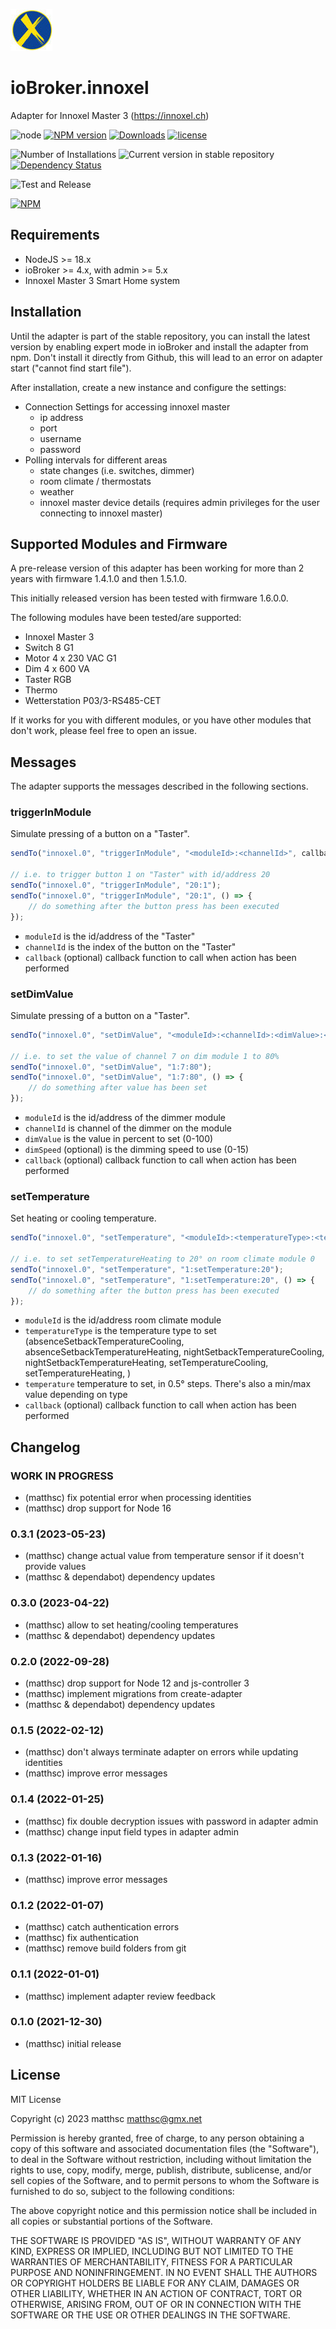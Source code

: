 ![Logo](admin/innoxel.png)

# ioBroker.innoxel

Adapter for Innoxel Master 3 (https://innoxel.ch)

![node](https://img.shields.io/node/v-lts/iobroker.innoxel)
[![NPM version](https://img.shields.io/npm/v/iobroker.innoxel.svg)](https://www.npmjs.com/package/iobroker.innoxel)
[![Downloads](https://img.shields.io/npm/dm/iobroker.innoxel.svg)](https://www.npmjs.com/package/iobroker.innoxel)
[![license](https://img.shields.io/npm/l/iobroker.innoxel)](LICENSE)

![Number of Installations](https://iobroker.live/badges/innoxel-installed.svg)
![Current version in stable repository](https://iobroker.live/badges/innoxel-stable.svg)
[![Dependency Status](https://img.shields.io/david/matthsc/iobroker.innoxel.svg)](https://david-dm.org/matthsc/iobroker.innoxel)

![Test and Release](https://github.com/matthsc/ioBroker.innoxel/workflows/Test%20and%20Release/badge.svg)

[![NPM](https://nodei.co/npm/iobroker.innoxel.png?downloads=true)](https://nodei.co/npm/iobroker.innoxel/)

## Requirements

-   NodeJS >= 18.x
-   ioBroker >= 4.x, with admin >= 5.x
-   Innoxel Master 3 Smart Home system

## Installation

Until the adapter is part of the stable repository, you can install the latest version by enabling expert mode in ioBroker and install the adapter from npm. Don't install it directly from Github, this will lead to an error on adapter start ("cannot find start file").

After installation, create a new instance and configure the settings:

-   Connection Settings for accessing innoxel master
    -   ip address
    -   port
    -   username
    -   password
-   Polling intervals for different areas
    -   state changes (i.e. switches, dimmer)
    -   room climate / thermostats
    -   weather
    -   innoxel master device details (requires admin privileges for the user connecting to innoxel master)

## Supported Modules and Firmware

A pre-release version of this adapter has been working for more than 2 years with firmware 1.4.1.0 and then 1.5.1.0.

This initially released version has been tested with firmware 1.6.0.0.

The following modules have been tested/are supported:

-   Innoxel Master 3
-   Switch 8 G1
-   Motor 4 x 230 VAC G1
-   Dim 4 x 600 VA
-   Taster RGB
-   Thermo
-   Wetterstation P03/3-RS485-CET

If it works for you with different modules, or you have other modules that don't work, please feel free to open an issue.

## Messages

The adapter supports the messages described in the following sections.

### triggerInModule

Simulate pressing of a button on a "Taster".

```ts
sendTo("innoxel.0", "triggerInModule", "<moduleId>:<channelId>", callback);

// i.e. to trigger button 1 on "Taster" with id/address 20
sendTo("innoxel.0", "triggerInModule", "20:1");
sendTo("innoxel.0", "triggerInModule", "20:1", () => {
    // do something after the button press has been executed
});
```

-   <code>moduleId</code> is the id/address of the "Taster"
-   <code>channelId</code> is the index of the button on the "Taster"
-   <code>callback</code> (optional) callback function to call when action has been performed

### setDimValue

Simulate pressing of a button on a "Taster".

```ts
sendTo("innoxel.0", "setDimValue", "<moduleId>:<channelId>:<dimValue>:<dimSpeed>", callback);

// i.e. to set the value of channel 7 on dim module 1 to 80%
sendTo("innoxel.0", "setDimValue", "1:7:80");
sendTo("innoxel.0", "setDimValue", "1:7:80", () => {
    // do something after value has been set
});
```

-   <code>moduleId</code> is the id/address of the dimmer module
-   <code>channelId</code> is channel of the dimmer on the module
-   <code>dimValue</code> is the value in percent to set (0-100)
-   <code>dimSpeed</code> (optional) is the dimming speed to use (0-15)
-   <code>callback</code> (optional) callback function to call when action has been performed

### setTemperature

Set heating or cooling temperature.

```ts
sendTo("innoxel.0", "setTemperature", "<moduleId>:<temperatureType>:<temperature>", callback);

// i.e. to set setTemperatureHeating to 20° on room climate module 0
sendTo("innoxel.0", "setTemperature", "1:setTemperature:20");
sendTo("innoxel.0", "setTemperature", "1:setTemperature:20", () => {
    // do something after the button press has been executed
});
```

-   <code>moduleId</code> is the id/address room climate module
-   <code>temperatureType</code> is the temperature type to set (absenceSetbackTemperatureCooling, absenceSetbackTemperatureHeating, nightSetbackTemperatureCooling, nightSetbackTemperatureHeating, setTemperatureCooling, setTemperatureHeating, )
-   <code>temperature</code> temperature to set, in 0.5° steps. There's also a min/max value depending on type
-   <code>callback</code> (optional) callback function to call when action has been performed

## Changelog

<!--
    Placeholder for the next version (at the beginning of the line):
    ### **WORK IN PROGRESS**
-->

### **WORK IN PROGRESS**

-   (matthsc) fix potential error when processing identities
-   (matthsc) drop support for Node 16

### 0.3.1 (2023-05-23)

-   (matthsc) change actual value from temperature sensor if it doesn't provide values
-   (matthsc & dependabot) dependency updates

### 0.3.0 (2023-04-22)

-   (matthsc) allow to set heating/cooling temperatures
-   (matthsc & dependabot) dependency updates

### 0.2.0 (2022-09-28)

-   (matthsc) drop support for Node 12 and js-controller 3
-   (matthsc) implement migrations from create-adapter
-   (matthsc & dependabot) dependency updates

### 0.1.5 (2022-02-12)

-   (matthsc) don't always terminate adapter on errors while updating identities
-   (matthsc) improve error messages

### 0.1.4 (2022-01-25)

-   (matthsc) fix double decryption issues with password in adapter admin
-   (matthsc) change input field types in adapter admin

### 0.1.3 (2022-01-16)

-   (matthsc) improve error messages

### 0.1.2 (2022-01-07)

-   (matthsc) catch authentication errors
-   (matthsc) fix authentication
-   (matthsc) remove build folders from git

### 0.1.1 (2022-01-01)

-   (matthsc) implement adapter review feedback

### 0.1.0 (2021-12-30)

-   (matthsc) initial release

## License

MIT License

Copyright (c) 2023 matthsc <matthsc@gmx.net>

Permission is hereby granted, free of charge, to any person obtaining a copy
of this software and associated documentation files (the "Software"), to deal
in the Software without restriction, including without limitation the rights
to use, copy, modify, merge, publish, distribute, sublicense, and/or sell
copies of the Software, and to permit persons to whom the Software is
furnished to do so, subject to the following conditions:

The above copyright notice and this permission notice shall be included in all
copies or substantial portions of the Software.

THE SOFTWARE IS PROVIDED "AS IS", WITHOUT WARRANTY OF ANY KIND, EXPRESS OR
IMPLIED, INCLUDING BUT NOT LIMITED TO THE WARRANTIES OF MERCHANTABILITY,
FITNESS FOR A PARTICULAR PURPOSE AND NONINFRINGEMENT. IN NO EVENT SHALL THE
AUTHORS OR COPYRIGHT HOLDERS BE LIABLE FOR ANY CLAIM, DAMAGES OR OTHER
LIABILITY, WHETHER IN AN ACTION OF CONTRACT, TORT OR OTHERWISE, ARISING FROM,
OUT OF OR IN CONNECTION WITH THE SOFTWARE OR THE USE OR OTHER DEALINGS IN THE
SOFTWARE.
